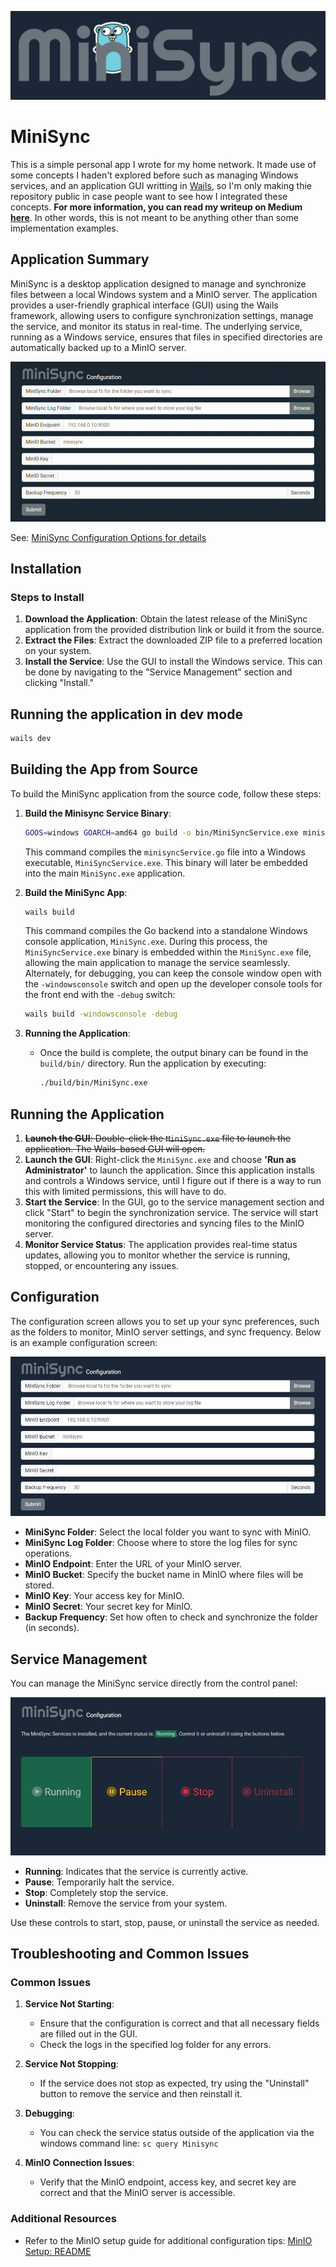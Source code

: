 
![MiniSync](./minisync-logo.png)

# MiniSync

This is a simple personal app I wrote for my home network. It made use of some concepts I haden't explored before such as managing Windows services, and an application GUI writting in [Wails](https://wails.io/), so I'm only making thie repository public in case people want to see how I integrated these concepts. **For more information, you can read my writeup on Medium [here](https://medium.com/@matt.wiater/implementing-an-automated-file-backup-system-with-go-and-a-minio-cluster-a-pragmatic-approach-0ef4f047e9dc?source=friends_link&sk=1160c8309a3bc7d057216fb5e5796c9d)**. In other words, this is not meant to be anything other than some implementation examples.

## Application Summary

MiniSync is a desktop application designed to manage and synchronize files between a local Windows system and a MinIO server. The application provides a user-friendly graphical interface (GUI) using the Wails framework, allowing users to configure synchronization settings, manage the service, and monitor its status in real-time. The underlying service, running as a Windows service, ensures that files in specified directories are automatically backed up to a MinIO server.

![MiniSync](./MiniSync-screencap.gif)

See: [MiniSync Configuration Options for details](./README.md#configuration)

## Installation

### Steps to Install

1. **Download the Application**: Obtain the latest release of the MiniSync application from the provided distribution link or build it from the source.
2. **Extract the Files**: Extract the downloaded ZIP file to a preferred location on your system.
3. **Install the Service**: Use the GUI to install the Windows service. This can be done by navigating to the "Service Management" section and clicking "Install."

## Running the application in dev mode

```bash
wails dev
```

## Building the App from Source

To build the MiniSync application from the source code, follow these steps:

1. **Build the Minisync Service Binary**:
   ```bash
   GOOS=windows GOARCH=amd64 go build -o bin/MiniSyncService.exe minisyncService/minisyncService.go
   ```
   This command compiles the `minisyncService.go` file into a Windows executable, `MiniSyncService.exe`. This binary will later be embedded into the main `MiniSync.exe` application.

2. **Build the MiniSync App**:
   ```bash
   wails build
   ```
   This command compiles the Go backend into a standalone Windows console application, `MiniSync.exe`. During this process, the `MiniSyncService.exe` binary is embedded within the `MiniSync.exe` file, allowing the main application to manage the service seamlessly.
   <br />
   Alternately, for debugging, you can keep the console window open with the `-windowsconsole` switch and open up the developer console tools for the front end with the `-debug` switch:

   ```bash
   wails build -windowsconsole -debug
   ```

3. **Running the Application**:
   - Once the build is complete, the output binary can be found in the `build/bin/` directory. Run the application by executing:
     ```bash
     ./build/bin/MiniSync.exe
     ```

## Running the Application

1. ~~**Launch the GUI**: Double-click the `MiniSync.exe` file to launch the application. The Wails-based GUI will open.~~
1. **Launch the GUI**: Right-click the `MiniSync.exe` and choose **'Run as Administrator'** to launch the application. Since this application installs and controls a Windows service, until I figure out if there is a way to run this with limited permissions, this will have to do.
2. **Start the Service**: In the GUI, go to the service management section and click "Start" to begin the synchronization service. The service will start monitoring the configured directories and syncing files to the MinIO server.
3. **Monitor Service Status**: The application provides real-time status updates, allowing you to monitor whether the service is running, stopped, or encountering any issues.

## Configuration

The configuration screen allows you to set up your sync preferences, such as the folders to monitor, MinIO server settings, and sync frequency. Below is an example configuration screen:

![MiniSync Configuration](./minisync-configuration.jpg)

- **MiniSync Folder**: Select the local folder you want to sync with MinIO.
- **MiniSync Log Folder**: Choose where to store the log files for sync operations.
- **MinIO Endpoint**: Enter the URL of your MinIO server.
- **MinIO Bucket**: Specify the bucket name in MinIO where files will be stored.
- **MinIO Key**: Your access key for MinIO.
- **MinIO Secret**: Your secret key for MinIO.
- **Backup Frequency**: Set how often to check and synchronize the folder (in seconds).

## Service Management

You can manage the MiniSync service directly from the control panel:

![MiniSync Control](./minisync-control.jpg)

- **Running**: Indicates that the service is currently active.
- **Pause**: Temporarily halt the service.
- **Stop**: Completely stop the service.
- **Uninstall**: Remove the service from your system.

Use these controls to start, stop, pause, or uninstall the service as needed.

## Troubleshooting and Common Issues

### Common Issues

1. **Service Not Starting**:
   - Ensure that the configuration is correct and that all necessary fields are filled out in the GUI.
   - Check the logs in the specified log folder for any errors.

2. **Service Not Stopping**:
   - If the service does not stop as expected, try using the "Uninstall" button to remove the service and then reinstall it.

3. **Debugging**:
   - You can check the service status outside of the application via the windows command line: `sc query Minisync`

4. **MinIO Connection Issues**:
   - Verify that the MinIO endpoint, access key, and secret key are correct and that the MinIO server is accessible.

### Additional Resources
- Refer to the MinIO setup guide for additional configuration tips: [MinIO Setup: README](MINIO_SETUP.md)
